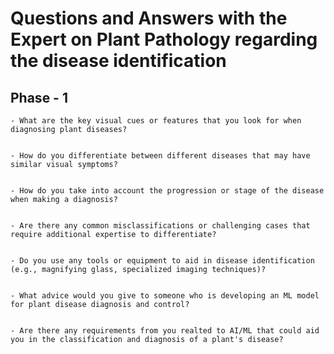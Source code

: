 # Questions and Answers with the Expert on Plant Pathology regarding the disease identification

## Phase - 1 

    - What are the key visual cues or features that you look for when diagnosing plant diseases?


    - How do you differentiate between different diseases that may have similar visual symptoms?
    

    - How do you take into account the progression or stage of the disease when making a diagnosis?


    - Are there any common misclassifications or challenging cases that require additional expertise to differentiate?


    - Do you use any tools or equipment to aid in disease identification (e.g., magnifying glass, specialized imaging techniques)?


    - What advice would you give to someone who is developing an ML model for plant disease diagnosis and control?


    - Are there any requirements from you realted to AI/ML that could aid you in the classification and diagnosis of a plant's disease?